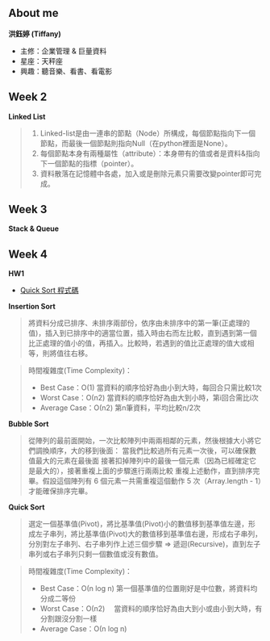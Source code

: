 About me
---------
**洪鈺婷 (Tiffany)**
* 主修：企業管理 & 巨量資料
* 星座：天秤座
* 興趣：聽音樂、看書、看電影



Week 2
---------
**Linked List**
> 1.  Linked-list是由一連串的節點（Node）所構成，每個節點指向下一個節點，而最後一個節點則指向Null（在python裡面是None）。
> 2.  每個節點本身有兩種屬性（attribute）：本身帶有的值或者是資料&指向下一個節點的指標（pointer）。
> 3.  資料散落在記憶體中各處，加入或是刪除元素只需要改變pointer即可完成。



Week 3
--------
**Stack & Queue**




Week 4
---------
**HW1**
* [Quick Sort 程式碼](https://nbviewer.jupyter.org/github/tiffany1020/lesson/blob/master/Homework/Quick%20%20Sort.ipynb)

**Insertion Sort**
> 將資料分成已排序、未排序兩部份，依序由未排序中的第一筆(正處理的值)，插入到已排序中的適當位置，插入時由右而左比較，直到遇到第一個比正處理的值小的值，再插入。比較時，若遇到的值比正處理的值大或相等，則將值往右移。

> 時間複雜度(Time Complexity)：
> * Best Case：Ο(1)
>   當資料的順序恰好為由小到大時，每回合只需比較1次
> * Worst Case：Ο(n2)
>   當資料的順序恰好為由大到小時，第i回合需比i次
> * Average Case：Ο(n2)
>   第n筆資料，平均比較n/2次

**Bubble Sort**
> 從陣列的最前面開始，一次比較陣列中兩兩相鄰的元素，然後根據大小將它們調換順序，大的移到後面：
> 當我們比較過所有元素一次後，可以確保數值最大的元素在最後面
> 接著扣掉陣列中的最後一個元素（因為已經確定它是最大的），接著重複上面的步驟進行兩兩比較
> 重複上述動作，直到排序完畢。假設這個陣列有 6 個元素一共需重複這個動作 5 次（Array.length - 1）才能確保排序完畢。

**Quick Sort**
> 選定一個基準值(Pivot)，將比基準值(Pivot)小的數值移到基準值左邊，形成左子串列，將比基準值(Pivot)大的數值移到基準值右邊，形成右子串列，分別對左子串列、右子串列作上述三個步驟 ⇒ 遞迴(Recursive)，直到左子串列或右子串列只剩一個數值或沒有數值。

> 時間複雜度(Time Complexity)：
> * Best Case：Ο(n log n)
    第一個基準值的位置剛好是中位數，將資料均分成二等份
> * Worst Case：Ο(n2)　
    當資料的順序恰好為由大到小或由小到大時，有分割跟沒分割一樣
> * Average Case：Ο(n log n)
